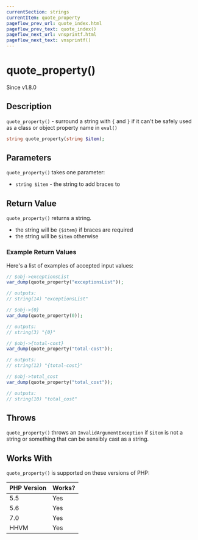 ```yaml
---
currentSection: strings
currentItem: quote_property
pageflow_prev_url: quote_index.html
pageflow_prev_text: quote_index()
pageflow_next_url: vnsprintf.html
pageflow_next_text: vnsprintf()
---
```


# quote_property()

<div class="callout info" markdown="1">
Since v1.8.0
</div>

## Description

`quote_property()` - surround a string with `{` and `}` if it can't be safely used as a class or object property name in `eval()`

```php
string quote_property(string $item);
```

## Parameters

`quote_property()` takes one parameter:

* `string $item` - the string to add braces to

## Return Value

`quote_property()` returns a string.

* the string will be `{$item}` if braces are required
* the string will be `$item` otherwise

### Example Return Values

Here's a list of examples of accepted input values:

```php
// $obj->exceptionsList
var_dump(quote_property("exceptionsList"));

// outputs:
// string(14) "exceptionsList"
```

```php
// $obj->{0}
var_dump(quote_property(0));

// outputs:
// string(3) "{0}"
```

```php
// $obj->{total-cost}
var_dump(quote_property("total-cost"));

// outputs:
// string(12) "{total-cost}"
```

```php
// $obj->total_cost
var_dump(quote_property("total_cost"));

// outputs:
// string(10) "total_cost"
```

## Throws

`quote_property()` throws an `InvalidArgumentException` if `$item` is not a string or something that can be sensibly cast as a string.

## Works With

`quote_property()` is supported on these versions of PHP:

PHP Version | Works?
------------|-------
5.5 | Yes
5.6 | Yes
7.0 | Yes
HHVM | Yes
